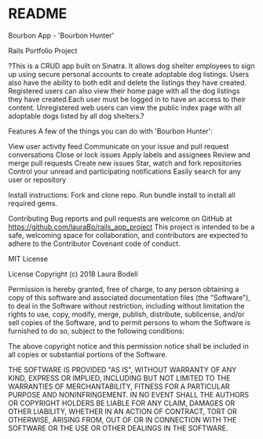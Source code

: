 # README

Bourbon App - 'Bourbon Hunter'

Rails Portfolio Project

?This is a CRUD app built on Sinatra. It allows dog shelter employees to sign up using secure personal accounts to create adoptable dog listings. Users also have the ability to both edit and delete the listings they have created. Registered users can also view their home page with all the dog listings they have created.Each user must be logged in to have an access to their content. Unregistered web users can view the public index page with all adoptable dogs listed by all dog shelters.?

Features
A few of the things you can do with 'Bourbon Hunter':

View user activity feed
Communicate on your issue and pull request conversations
Close or lock issues
Apply labels and assignees
Review and merge pull requests
Create new issues
Star, watch and fork repositories
Control your unread and participating notifications
Easily search for any user or repository


Install instructions:
Fork and clone repo. Run bundle install to install all required gems.

Contributing Bug reports and pull requests are welcome on GitHub at
https://github.com/lauraBo/rails_app_project This project is intended to be a safe, welcoming space for collaboration, and contributors are expected to adhere to the Contributor Covenant code of conduct.

MIT License

License Copyright (c) 2018 Laura Bodell

Permission is hereby granted, free of charge, to any person obtaining a copy of this software and associated documentation files (the "Software"), to deal in the Software without restriction, including without limitation the rights to use, copy, modify, merge, publish, distribute, sublicense, and/or sell copies of the Software, and to permit persons to whom the Software is furnished to do so, subject to the following conditions:

The above copyright notice and this permission notice shall be included in all copies or substantial portions of the Software.

THE SOFTWARE IS PROVIDED "AS IS", WITHOUT WARRANTY OF ANY KIND, EXPRESS OR IMPLIED, INCLUDING BUT NOT LIMITED TO THE WARRANTIES OF MERCHANTABILITY, FITNESS FOR A PARTICULAR PURPOSE AND NONINFRINGEMENT. IN NO EVENT SHALL THE AUTHORS OR COPYRIGHT HOLDERS BE LIABLE FOR ANY CLAIM, DAMAGES OR OTHER LIABILITY, WHETHER IN AN ACTION OF CONTRACT, TORT OR OTHERWISE, ARISING FROM, OUT OF OR IN CONNECTION WITH THE SOFTWARE OR THE USE OR OTHER DEALINGS IN THE SOFTWARE.
